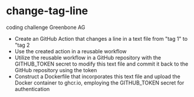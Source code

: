 # change-tag-line 

coding challenge Greenbone AG 

- Create an GitHub Action that changes a line in a text file from "tag 1" to "tag 2
- Use the created action in a reusable workflow
- Utilize the reusable workflow in a GitHub repository with the GITHUB_TOKEN secret to modify this text file and commit it back to the GitHub repository using the token
- Construct a Dockerfile that incorporates this text file and upload the Docker container to ghcr.io, employing the GITHUB_TOKEN secret for authentication